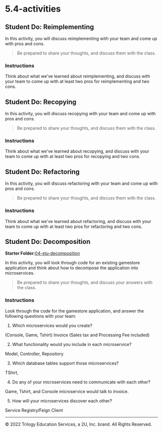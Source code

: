 # 5.4-activities

## Student Do: Reimplementing

In this activity, you will discuss reimplementing with your team and come up with pros and cons.

>Be prepared to share your thoughts, and discuss them with the class.

### Instructions

Think about what we've learned about reimplementing, and discuss with your team to come up with at least two pros for reimplementing and two cons.

## Student Do: Recopying

In this activity, you will discuss recopying with your team and come up with pros and cons.

> Be prepared to share your thoughts, and discuss them with the class.

### Instructions

Think about what we've learned about recopying, and discuss with your team to come up with at least two pros for recopying and two cons.

## Student Do: Refactoring

In this activity, you will discuss refactoring with your team and come up with pros and cons.

> Be prepared to share your thoughts, and discuss them with the class.

### Instructions

Think about what we've learned about refactoring, and discuss with your team to come up with at least two pros for refactoring and two cons.

## Student Do: Decomposition

**Starter Folder:**[04-stu-decomposition](https://drive.google.com/file/d/1S5dhXfd68wXzbtaZIz2ejTFVnHQER6Ts/view?usp=sharing)

In this activity, you will look through code for an existing gamestore application and think about how to decompose the application into microservices.

> Be prepared to share your thoughts, and discuss your answers with the class.

### Instructions

Look through the code for the gamestore application, and answer the following questions with your team:

1. Which microservices would you create?

(Console, Game, Tshirt) Invoice (Sales tax and Processing Fee included)

2. What functionality would you include in each microservice?

Model, Controller, Repository

3. Which database tables support those microservices?

TShirt,

4. Do any of your microservices need to communicate with each other?

Game, Tshirt, and Console microservice would talk to invoice.

5. How will your microservices discover each other?

Service Registry/Feign Client

---

© 2022 Trilogy Education Services, a 2U, Inc. brand. All Rights Reserved.
